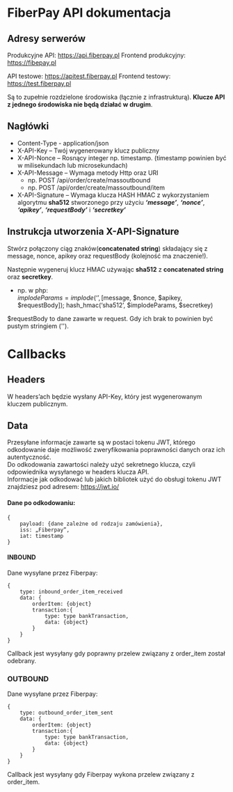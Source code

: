 # FiberPay API dokumentacja


## Adresy serwerów
Produkcyjne API: https://api.fiberpay.pl 
Frontend produkcyjny: https://fibepay.pl

API testowe: https://apitest.fiberpay.pl
Frontend testowy: https://test.fiberpay.pl

Są to zupełnie rozdzielone środowiska (łącznie z infrastrukturą). **Klucze API z jednego środowiska nie będą działać w drugim**.


## Nagłówki 

- Content-Type - application/json
- X-API-Key – Twój wygenerowany klucz publiczny
- X-API-Nonce – Rosnący integer np. timestamp. (timestamp powinien być w milisekundach lub microsekundach)
- X-API-Message – Wymaga metody Http oraz URI
  - np. POST /api/order/create/massoutbound
  - np. POST /api/order/create/massoutbound/item
- X-API-Signature – Wymaga klucza HASH HMAC z wykorzystaniem algorytmu **sha512** stworzonego przy użyciu **_‘message’_**, **_‘nonce’_**, **_‘apikey’_**, **_‘requestBody’_** i **_‘secretkey’_**

## Instrukcja utworzenia X-API-Signature
Stwórz połączony ciąg znaków(**concatenated string**) składający się z message, nonce, apikey oraz requestBody (kolejność ma znaczenie!).

Następnie wygeneruj klucz HMAC używając **sha512** z **concatenated string** oraz **secretkey**.
- np. w php:    
	  $implodeParams = implode( ‘’, [$message, $nonce, $apikey, $requestBody]);
	  hash_hmac(‘sha512’, $implodeParams, $secretkey)

$requestBody to dane zawarte w request. Gdy ich brak to powinien być pustym stringiem ('').

# Callbacks

## Headers
W headers’ach będzie wysłany API-Key, który jest wygenerowanym kluczem publicznym. 

## Data
Przesyłane informacje zawarte są w postaci tokenu JWT, którego odkodowanie daje możliwość zweryfikowania poprawności danych oraz ich autentyczność.  
Do odkodowania zawartości należy użyć sekretnego klucza, czyli odpowiednika wysyłanego w headers klucza API.  
Informacje jak odkodować lub jakich bibliotek użyć do obsługi tokenu JWT znajdziesz pod adresem: https://jwt.io/  

#### Dane po odkodowaniu:  
	{
		payload: {dane zależne od rodzaju zamówienia},
		iss: „Fiberpay”,
		iat: timestamp
	}

#### INBOUND
Dane wysyłane przez Fiberpay:   

	{
		type: inbound_order_item_received
		data: {
			orderItem: {object}
			transaction:{
				type: type bankTransaction,
				data: {object}
			}
		}
	}

Callback jest wysyłany gdy poprawny przelew związany z order_item został odebrany.

### OUTBOUND
Dane wysyłane przez Fiberpay:

	{
		type: outbound_order_item_sent
		data: {
			orderItem: {object}
			transaction:{
				type: type bankTransaction,
				data: {object}
			}
		}
	}

Callback jest wysyłany gdy Fiberpay wykona przelew związany z order_item.
